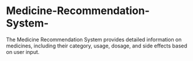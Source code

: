 # Medicine-Recommendation-System-
The Medicine Recommendation System provides detailed information on medicines, including their category, usage, dosage, and side effects based on user input.
